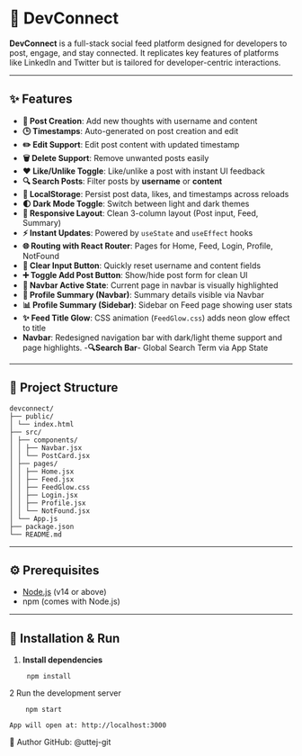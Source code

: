 # 🚀 DevConnect

**DevConnect** is a full-stack social feed platform designed for developers to post, engage, and stay connected. It replicates key features of platforms like LinkedIn and Twitter but is tailored for developer-centric interactions.


---

## ✨ Features

- **📝 Post Creation**: Add new thoughts with username and content
- **🕒 Timestamps**: Auto-generated on post creation and edit
- **✏️ Edit Support**: Edit post content with updated timestamp
- **🗑️ Delete Support**: Remove unwanted posts easily
- **❤️ Like/Unlike Toggle**: Like/unlike a post with instant UI feedback
- **🔍 Search Posts**: Filter posts by **username** or **content**
- **💾 LocalStorage**: Persist post data, likes, and timestamps across reloads
- **🌓 Dark Mode Toggle**: Switch between light and dark themes
- **📱 Responsive Layout**: Clean 3-column layout (Post input, Feed, Summary)
- **⚡ Instant Updates**: Powered by `useState` and `useEffect` hooks
- **🌐 Routing with React Router**: Pages for Home, Feed, Login, Profile, NotFound
- **🧹 Clear Input Button**: Quickly reset username and content fields
- **➕ Toggle Add Post Button**: Show/hide post form for clean UI
- **📍 Navbar Active State**: Current page in navbar is visually highlighted
- **👤 Profile Summary (Navbar)**: Summary details visible via Navbar
- **📊 Profile Summary (Sidebar)**: Sidebar on Feed page showing user stats
- **✨ Feed Title Glow**: CSS animation (`FeedGlow.css`) adds neon glow effect to title
- **Navbar**: Redesigned navigation bar with dark/light theme support and page highlights.
-**🔍Search Bar**- Global Search Term via App State




---

## 📁 Project Structure

    devconnect/
    ├── public/
    │ └── index.html
    ├── src/
    │ ├── components/
    │ │ ├── Navbar.jsx
    │ │ └── PostCard.jsx
    │ ├── pages/
    │ │ ├── Home.jsx
    │ │ ├── Feed.jsx
    │ │ ├── FeedGlow.css
    │ │ ├── Login.jsx
    │ │ ├── Profile.jsx
    │ │ └── NotFound.jsx
    │ └── App.js
    ├── package.json
    └── README.md




---

## ⚙️ Prerequisites

- [Node.js](https://nodejs.org/) (v14 or above)
- npm (comes with Node.js)

---

## 🚀 Installation & Run

1. **Install dependencies**

        npm install

2   Run the development server

        npm start

    App will open at: http://localhost:3000


👤 Author
GitHub: 
    @uttej-git
